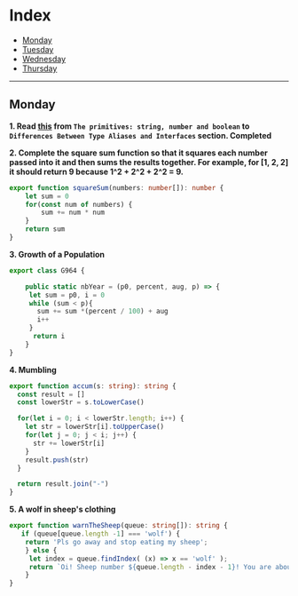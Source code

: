 # Index
- [Monday](#monday)
- [Tuesday](#tuesday)
- [Wednesday](#wednesday)
- [Thursday](#thursday)
---

## Monday

**1. Read [this](https://www.typescriptlang.org/docs/handbook/2/everyday-types.html) from `The primitives: string, number and boolean` to `Differences Between Type Aliases and Interfaces` section. Completed**

**2. Complete the square sum function so that it squares each number passed into it and then sums the results together.
For example, for [1, 2, 2] it should return 9 because 1^2 + 2^2 + 2^2 = 9.**
```Typescript
export function squareSum(numbers: number[]): number {
    let sum = 0
    for(const num of numbers) {
        sum += num * num
    }
    return sum
}
```

**3. Growth of a Population**
```Typescript
export class G964 {

    public static nbYear = (p0, percent, aug, p) => {
     let sum = p0, i = 0
     while (sum < p){
       sum += sum *(percent / 100) + aug
       i++
     }
      return i
    }
}
```

**4. Mumbling**
```Typescript
export function accum(s: string): string {
  const result = []
  const lowerStr = s.toLowerCase()

  for(let i = 0; i < lowerStr.length; i++) {
    let str = lowerStr[i].toUpperCase()
    for(let j = 0; j < i; j++) {
      str += lowerStr[i]
    }
    result.push(str)
  }

  return result.join("-")
}
```

**5. A wolf in sheep's clothing**
```Typescript
export function warnTheSheep(queue: string[]): string {
   if (queue[queue.length -1] === 'wolf') {
    return 'Pls go away and stop eating my sheep';
    } else {
     let index = queue.findIndex( (x) => x == 'wolf' );
     return `Oi! Sheep number ${queue.length - index - 1}! You are about to be eaten by a wolf!`;
    }
}
```
